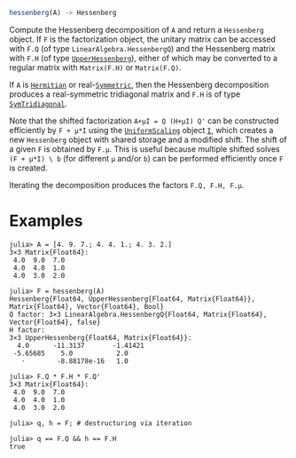 ```julia
hessenberg(A) -> Hessenberg
```

Compute the Hessenberg decomposition of `A` and return a `Hessenberg` object. If `F` is the factorization object, the unitary matrix can be accessed with `F.Q` (of type `LinearAlgebra.HessenbergQ`) and the Hessenberg matrix with `F.H` (of type [`UpperHessenberg`](@ref)), either of which may be converted to a regular matrix with `Matrix(F.H)` or `Matrix(F.Q)`.

If `A` is [`Hermitian`](@ref) or real-[`Symmetric`](@ref), then the Hessenberg decomposition produces a real-symmetric tridiagonal matrix and `F.H` is of type [`SymTridiagonal`](@ref).

Note that the shifted factorization `A+μI = Q (H+μI) Q'` can be constructed efficiently by `F + μ*I` using the [`UniformScaling`](@ref) object [`I`](@ref), which creates a new `Hessenberg` object with shared storage and a modified shift.   The shift of a given `F` is obtained by `F.μ`. This is useful because multiple shifted solves `(F + μ*I) \ b` (for different `μ` and/or `b`) can be performed efficiently once `F` is created.

Iterating the decomposition produces the factors `F.Q, F.H, F.μ`.

# Examples

```julia-repl
julia> A = [4. 9. 7.; 4. 4. 1.; 4. 3. 2.]
3×3 Matrix{Float64}:
 4.0  9.0  7.0
 4.0  4.0  1.0
 4.0  3.0  2.0

julia> F = hessenberg(A)
Hessenberg{Float64, UpperHessenberg{Float64, Matrix{Float64}}, Matrix{Float64}, Vector{Float64}, Bool}
Q factor: 3×3 LinearAlgebra.HessenbergQ{Float64, Matrix{Float64}, Vector{Float64}, false}
H factor:
3×3 UpperHessenberg{Float64, Matrix{Float64}}:
  4.0      -11.3137       -1.41421
 -5.65685    5.0           2.0
   ⋅        -8.88178e-16   1.0

julia> F.Q * F.H * F.Q'
3×3 Matrix{Float64}:
 4.0  9.0  7.0
 4.0  4.0  1.0
 4.0  3.0  2.0

julia> q, h = F; # destructuring via iteration

julia> q == F.Q && h == F.H
true
```
